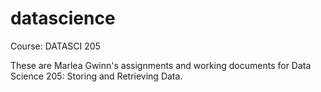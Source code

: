 # datascience
Course: DATASCI 205

These are Marlea Gwinn's assignments and working documents for Data Science 205: Storing and Retrieving Data.
